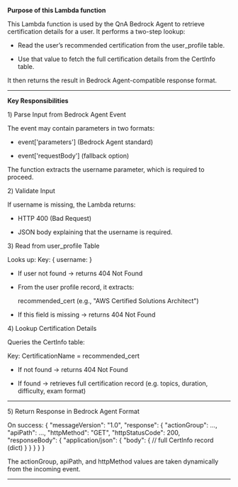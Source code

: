 **Purpose of this Lambda function**

This Lambda function is used by the QnA Bedrock Agent to retrieve certification details for a user.
It performs a two-step lookup:

- Read the user’s recommended certification from the user_profile table.

- Use that value to fetch the full certification details from the CertInfo table.

It then returns the result in Bedrock Agent-compatible response format.

-------

**Key Responsibilities**

1️) Parse Input from Bedrock Agent Event

The event may contain parameters in two formats:

- event['parameters'] (Bedrock Agent standard)

- event['requestBody'] (fallback option)

The function extracts the username parameter, which is required to proceed.

2️) Validate Input

If username is missing, the Lambda returns:

- HTTP 400 (Bad Request)

- JSON body explaining that the username is required.

3️) Read from user_profile Table

 Looks up: Key: { username: <username> }

- If user not found → returns 404 Not Found

- From the user profile record, it extracts:

   recommended_cert (e.g., "AWS Certified Solutions Architect")

- If this field is missing → returns 404 Not Found

4️) Lookup Certification Details

Queries the CertInfo table:

Key: CertificationName = recommended_cert

- If not found → returns 404 Not Found

- If found → retrieves full certification record (e.g. topics, duration, difficulty, exam format)

-----------

5️) Return Response in Bedrock Agent Format

On success:
{
  "messageVersion": "1.0",
  "response": {
    "actionGroup": ...,
    "apiPath": ...,
    "httpMethod": "GET",
    "httpStatusCode": 200,
    "responseBody": {
      "application/json": {
        "body": {
          // full CertInfo record (dict)
        }
      }
    }
  }
}

The actionGroup, apiPath, and httpMethod values are taken dynamically from the incoming event.

  --------
